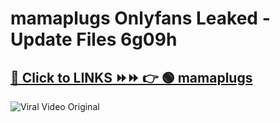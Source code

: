 
 # mamaplugs Onlyfans Leaked - Update Files 6g09h

## <h2><a href="https://clipsfans.com/mamaplugs&ref=git">🔗 Click to LINKS ⏩⏩ 👉 🟢 mamaplugs </a></h2>

<a href="https://clipsfans.com/mamaplugs&ref=git" rel="nofollow" data-target="animated-image.originalLink"><img src="https://i.ibb.co.com/xMMVF88/686577567.gif" alt="Viral Video Original" style="max-width: 100%; display: inline-block;" data-target="animated-image.originalImage"></a>

